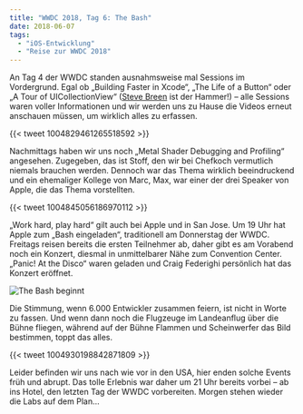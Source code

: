```yaml
---
title: "WWDC 2018, Tag 6: The Bash"
date: 2018-06-07
tags:
  - "iOS-Entwicklung"
  - "Reise zur WWDC 2018"
---
```


An Tag 4 der WWDC standen ausnahmsweise mal Sessions im Vordergrund. Egal ob „Building Faster in Xcode“, „The Life of a Button“ oder „A Tour of UICollectionView“ ([Steve Breen](@__breeno) ist der Hammer!) – alle Sessions waren voller Informationen und wir werden uns zu Hause die Videos erneut anschauen müssen, um wirklich alles zu erfassen.

{{< tweet 1004829461265518592 >}}

Nachmittags haben wir uns noch „Metal Shader Debugging and Profiling“ angesehen. Zugegeben, das ist Stoff, den wir bei Chefkoch vermutlich niemals brauchen werden. Dennoch war das Thema wirklich beeindruckend und ein ehemaliger Kollege von Marc, Max, war einer der drei Speaker von Apple, die das Thema vorstellten.

{{< tweet 1004845056186970112 >}}

„Work hard, play hard“ gilt auch bei Apple und in San Jose. Um 19 Uhr hat Apple zum „Bash eingeladen“, traditionell am Donnerstag der WWDC. Freitags reisen bereits die ersten Teilnehmer ab, daher gibt es am Vorabend noch ein Konzert, diesmal in unmittelbarer Nähe zum Convention Center. „Panic! At the Disco“ waren geladen und Craig Federighi persönlich hat das Konzert eröffnet.

![The Bash beginnt](/images/2018/the-bash.jpg)

Die Stimmung, wenn 6.000 Entwickler zusammen feiern, ist nicht in Worte zu fassen. Und wenn dann noch die Flugzeuge im Landeanflug über die Bühne fliegen, während auf der Bühne Flammen und Scheinwerfer das Bild bestimmen, toppt das alles.

{{< tweet 1004930198842871809 >}}

Leider befinden wir uns nach wie vor in den USA, hier enden solche Events früh und abrupt. Das tolle Erlebnis war daher um 21 Uhr bereits vorbei – ab ins Hotel, den letzten Tag der WWDC vorbereiten. Morgen stehen wieder die Labs auf dem Plan…
